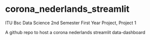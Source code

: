 # corona_nederlands_streamlit

ITU Bsc Data Science 2nd Semester First Year Project, Project 1

A github repo to host a corona nederlands streamlit data-dashboard
